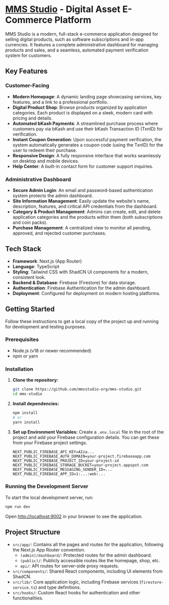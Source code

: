 # [MMS Studio](https://mmsstudio.vercel.app) - Digital Asset E-Commerce Platform

MMS Studio is a modern, full-stack e-commerce application designed for selling digital products, such as software subscriptions and in-app currencies. It features a complete administrative dashboard for managing products and sales, and a seamless, automated payment verification system for customers.

## Key Features

### Customer-Facing
- **Modern Homepage**: A dynamic landing page showcasing services, key features, and a link to a professional portfolio.
- **Digital Product Shop**: Browse products organized by application categories. Each product is displayed on a sleek, modern card with pricing and details.
- **Automated bKash Payments**: A streamlined purchase process where customers pay via bKash and use their bKash Transaction ID (TxnID) for verification.
- **Instant Coupon Generation**: Upon successful payment verification, the system automatically generates a coupon code (using the TxnID) for the user to redeem their purchase.
- **Responsive Design**: A fully responsive interface that works seamlessly on desktop and mobile devices.
- **Help Center**: A built-in contact form for customer support inquiries.

### Administrative Dashboard
- **Secure Admin Login**: An email and password-based authentication system protects the admin dashboard.
- **Site Information Management**: Easily update the website's name, description, features, and critical API credentials from the dashboard.
- **Category & Product Management**: Admins can create, edit, and delete application categories and the products within them (both subscriptions and coin packs).
- **Purchase Management**: A centralized view to monitor all pending, approved, and rejected customer purchases.

## Tech Stack

- **Framework**: Next.js (App Router)
- **Language**: TypeScript
- **Styling**: Tailwind CSS with ShadCN UI components for a modern, consistent look.
- **Backend & Database**: Firebase (Firestore) for data storage.
- **Authentication**: Firebase Authentication for the admin dashboard.
- **Deployment**: Configured for deployment on modern hosting platforms.

## Getting Started

Follow these instructions to get a local copy of the project up and running for development and testing purposes.

### Prerequisites

- Node.js (v18 or newer recommended)
- npm or yarn

### Installation

1.  **Clone the repository:**
    ```bash
    git clone https://github.com/mmsstudio-org/mms-studio.git
    cd mms-studio
    ```

2.  **Install dependencies:**
    ```bash
    npm install
    # or
    yarn install
    ```

3.  **Set up Environment Variables:**
    Create a `.env.local` file in the root of the project and add your Firebase configuration details. You can get these from your Firebase project settings.

    ```env
    NEXT_PUBLIC_FIREBASE_API_KEY=AIza...
    NEXT_PUBLIC_FIREBASE_AUTH_DOMAIN=your-project.firebaseapp.com
    NEXT_PUBLIC_FIREBASE_PROJECT_ID=your-project-id
    NEXT_PUBLIC_FIREBASE_STORAGE_BUCKET=your-project.appspot.com
    NEXT_PUBLIC_FIREBASE_MESSAGING_SENDER_ID=...
    NEXT_PUBLIC_FIREBASE_APP_ID=1:...:web:...
    ```

### Running the Development Server

To start the local development server, run:
```bash
npm run dev
```
Open [http://localhost:9002](http://localhost:9002) in your browser to see the application.

## Project Structure

- `src/app/`: Contains all the pages and routes for the application, following the Next.js App Router convention.
  - `(admin)/dashboard/`: Protected routes for the admin dashboard.
  - `(public)/`: Publicly accessible routes like the homepage, shop, etc.
  - `api/`: API routes for server-side proxy requests.
- `src/components/`: Shared React components, including UI elements from ShadCN.
- `src/lib/`: Core application logic, including Firebase services (`firestore-service.ts`) and type definitions.
- `src/hooks/`: Custom React hooks for authentication and other functionalities.
